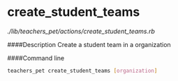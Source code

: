 # create_student_teams

*./lib/teachers_pet/actions/create_student_teams.rb*

####Description
Create a student team in a organization

####Command line
```bash
teachers_pet create_student_teams [organization]
```